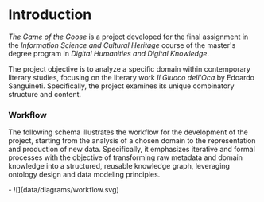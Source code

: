 # Introduction
_The Game of the Goose_ is a project developed for the final assignment in the _Information Science and Cultural Heritage_ course of the master's degree program in _Digital Humanities and Digital Knowledge_.

The project objective is to analyze a specific domain within contemporary literary studies, focusing on the literary work _Il Giuoco dell'Oca_ by Edoardo Sanguineti. Specifically, the project examines its unique combinatory structure and content.  

### Workflow

The following schema illustrates the workflow for the development of the project, starting from the analysis of a chosen domain to the representation and production of new data. Specifically, it emphasizes iterative and formal processes with the objective of transforming raw metadata and domain knowledge into a structured, reusable knowledge graph, leveraging ontology design and data modeling principles.

<div class="grid cards" markdown>
- ![](data/diagrams/workflow.svg)
</div>